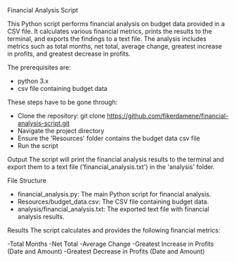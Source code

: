 Financial Analysis Script

This Python script performs financial analysis on budget data provided in a CSV file. It calculates various financial metrics, prints the results to the terminal, and exports the findings to a text file. The analysis includes metrics such as total months, net total, average change, greatest increase in profits, and greatest decrease in profits.

The prerequisites are:
- python 3.x
- csv file containing budget data
  
These steps have to be gone through:
- Clone the repository: git clone https://github.com/fikerdamene/financial-analysis-script.git
- Navigate the project directory
- Ensure the 'Resources' folder contains the budget data csv file
- Run the script
  
Output
The script will print the financial analysis results to the terminal and export them to a text file ('financial_analysis.txt') in the 'analysis' folder.

File Structure
- financial_analysis.py: The main Python script for financial analysis.
- Resources/budget_data.csv: The CSV file containing budget data.
- analysis/financial_analysis.txt: The exported text file with financial analysis results.
  
Results
The script calculates and provides the following financial metrics:

-Total Months
-Net Total
-Average Change
-Greatest Increase in Profits (Date and Amount)
-Greatest Decrease in Profits (Date and Amount)
